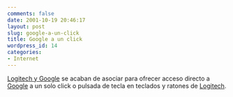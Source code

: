 ```yaml
---
comments: false
date: 2001-10-19 20:46:17
layout: post
slug: google-a-un-click
title: Google a un click
wordpress_id: 14
categories:
- Internet
---
```


[Logitech y Google](http://www.google.com/press/pressrel/logitech.html) se acaban de asociar para ofrecer acceso directo a [Google](http://www.google.com) a un solo click o pulsada de tecla en teclados y ratones de [Logitech](http://www.logitech.com).




 
